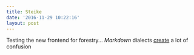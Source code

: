 ```yaml
---
title: Steike
date: '2016-11-29 10:22:16'
layout: post
---
```

Testing the new frontend for forestry... _Markdown_ dialects [create](http://www.spsresearch.no) a lot of confusion